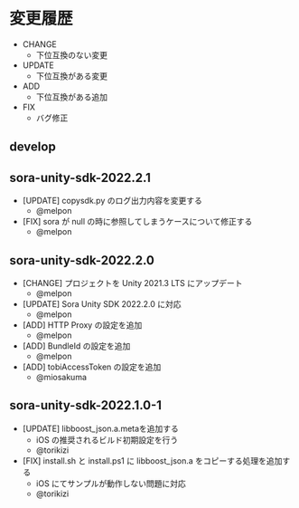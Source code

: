 # 変更履歴

- CHANGE
    - 下位互換のない変更
- UPDATE
    - 下位互換がある変更
- ADD
    - 下位互換がある追加
- FIX
    - バグ修正

## develop

## sora-unity-sdk-2022.2.1

- [UPDATE] copysdk.py のログ出力内容を変更する
    - @melpon
- [FIX] sora が null の時に参照してしまうケースについて修正する
    - @melpon

## sora-unity-sdk-2022.2.0

- [CHANGE] プロジェクトを Unity 2021.3 LTS にアップデート
    - @melpon
- [UPDATE] Sora Unity SDK 2022.2.0 に対応
    - @melpon
- [ADD] HTTP Proxy の設定を追加
    - @melpon
- [ADD] BundleId の設定を追加
    - @melpon
- [ADD] tobiAccessToken の設定を追加
    - @miosakuma

## sora-unity-sdk-2022.1.0-1

- [UPDATE] libboost_json.a.metaを追加する
    - iOS の推奨されるビルド初期設定を行う
    - @torikizi
- [FIX] install.sh と install.ps1 に libboost_json.a をコピーする処理を追加する
    - iOS にてサンプルが動作しない問題に対応
    - @torikizi
